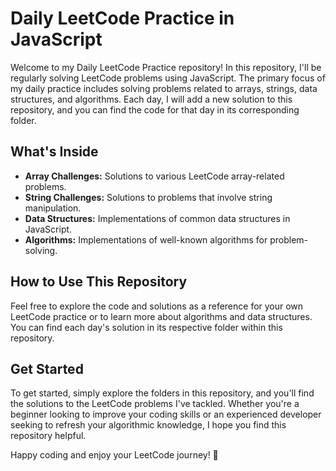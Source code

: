 # Daily LeetCode Practice in JavaScript

Welcome to my Daily LeetCode Practice repository! In this repository, I'll be regularly solving LeetCode problems using JavaScript. The primary focus of my daily practice includes solving problems related to arrays, strings, data structures, and algorithms. Each day, I will add a new solution to this repository, and you can find the code for that day in its corresponding folder.

## What's Inside

- **Array Challenges:** Solutions to various LeetCode array-related problems.
- **String Challenges:** Solutions to problems that involve string manipulation.
- **Data Structures:** Implementations of common data structures in JavaScript.
- **Algorithms:** Implementations of well-known algorithms for problem-solving.

## How to Use This Repository

Feel free to explore the code and solutions as a reference for your own LeetCode practice or to learn more about algorithms and data structures. You can find each day's solution in its respective folder within this repository.

## Get Started

To get started, simply explore the folders in this repository, and you'll find the solutions to the LeetCode problems I've tackled. Whether you're a beginner looking to improve your coding skills or an experienced developer seeking to refresh your algorithmic knowledge, I hope you find this repository helpful.

Happy coding and enjoy your LeetCode journey! 🚀
